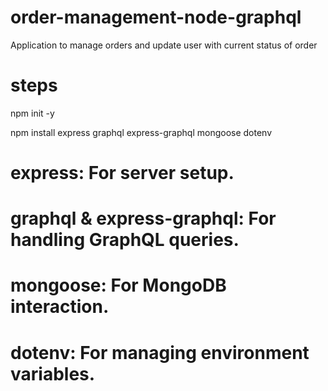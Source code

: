 # order-management-node-graphql
Application to manage orders and update user with current status of order

# steps

npm init -y

npm install express graphql express-graphql mongoose dotenv

# express: For server setup.
# graphql & express-graphql: For handling GraphQL queries.
# mongoose: For MongoDB interaction.
# dotenv: For managing environment variables.

